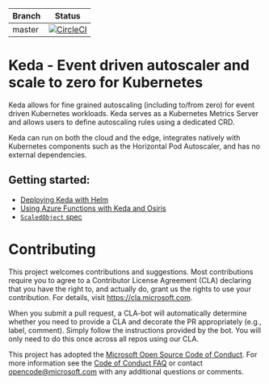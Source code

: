 | Branch | Status |
|--------|--------|
| master |[![CircleCI](https://circleci.com/gh/kedacore/keda.svg?style=svg&circle-token=1c70b5074bceb569aa5e4ac9a1b43836ffe25f54)](https://circleci.com/gh/kedacore/keda)|

# Keda -  Event driven autoscaler and scale to zero for Kubernetes

Keda allows for fine grained autoscaling (including to/from zero) for event driven Kubernetes workloads.
Keda serves as a Kubernetes Metrics Server and allows users to define autoscaling rules using a dedicated CRD.

Keda can run on both the cloud and the edge, integrates natively with Kubernetes components such as the Horizontal Pod Autoscaler, and has no external dependencies.

## Getting started:

* [Deploying Keda with Helm](https://github.com/kedacore/keda/wiki/Deploying-keda-with-helm)
* [Using Azure Functions with Keda and Osiris](https://github.com/kedacore/keda/wiki/Using-Azure-Functions-with-Keda-and-Osiris)
* [`ScaledObject` spec](https://github.com/kedacore/keda/wiki/ScaledObject-spec)

# Contributing

This project welcomes contributions and suggestions.  Most contributions require you to agree to a
Contributor License Agreement (CLA) declaring that you have the right to, and actually do, grant us
the rights to use your contribution. For details, visit https://cla.microsoft.com.

When you submit a pull request, a CLA-bot will automatically determine whether you need to provide
a CLA and decorate the PR appropriately (e.g., label, comment). Simply follow the instructions
provided by the bot. You will only need to do this once across all repos using our CLA.

This project has adopted the [Microsoft Open Source Code of Conduct](https://opensource.microsoft.com/codeofconduct/).
For more information see the [Code of Conduct FAQ](https://opensource.microsoft.com/codeofconduct/faq/) or
contact [opencode@microsoft.com](mailto:opencode@microsoft.com) with any additional questions or comments.
